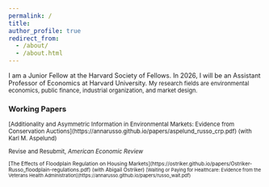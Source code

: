 ```yaml
---
permalink: /
title: 
author_profile: true
redirect_from: 
  - /about/
  - /about.html
---
```


<span style="font-size:0.9em;">
I am a Junior Fellow at the Harvard Society of Fellows. In 2026, I will be an Assistant Professor of Economics at Harvard University.


<span style="font-size:0.9em;">
My research fields are environmental economics, public finance, industrial organization, and market design.
</span>

### Working Papers
<span style="font-size:0.9em;">
[Additionality and Asymmetric Information in Environmental Markets: Evidence from Conservation Auctions](https://annarusso.github.io/papers/aspelund_russo_crp.pdf) (with Karl M. Aspelund)

  Revise and Resubmit, _American Economic Review_


<span style="font-size:0.9em;">
[The Effects of Floodplain Regulation on Housing Markets](https://ostriker.github.io/papers/Ostriker-Russo_floodplain-regulations.pdf) (with Abigail Ostriker)


<span style="font-size:0.9em;">
[Waiting or Paying for Healthcare: Evidence from the Veterans Health Administration](https://annarusso.github.io/papers/russo_wait.pdf)


